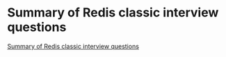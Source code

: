 # Summary of Redis classic interview questions
[Summary of Redis classic interview questions](https://aiwithcloud.com/2022/09/16/summary_of_redis_classic_interview_questions/)